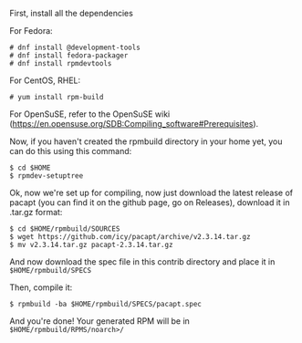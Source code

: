 
First, install all the dependencies

For Fedora:
````
# dnf install @development-tools
# dnf install fedora-packager
# dnf install rpmdevtools
````
For CentOS, RHEL:
````
# yum install rpm-build
````
For OpenSuSE, refer to the OpenSuSE wiki (https://en.opensuse.org/SDB:Compiling_software#Prerequisites).

Now, if you haven't created the rpmbuild directory in your home yet, you can do this using this command:
````
$ cd $HOME
$ rpmdev-setuptree
````
Ok, now we're set up for compiling, now just download the latest release of pacapt (you can find it on the github page, go on Releases), download it in .tar.gz format:
````
$ cd $HOME/rpmbuild/SOURCES
$ wget https://github.com/icy/pacapt/archive/v2.3.14.tar.gz
$ mv v2.3.14.tar.gz pacapt-2.3.14.tar.gz
````
And now download the spec file in this contrib directory and place it in ````$HOME/rpmbuild/SPECS````

Then, compile it:
````
$ rpmbuild -ba $HOME/rpmbuild/SPECS/pacapt.spec
````
And you're done! Your generated RPM will be in ````$HOME/rpmbuild/RPMS/noarch>/````
